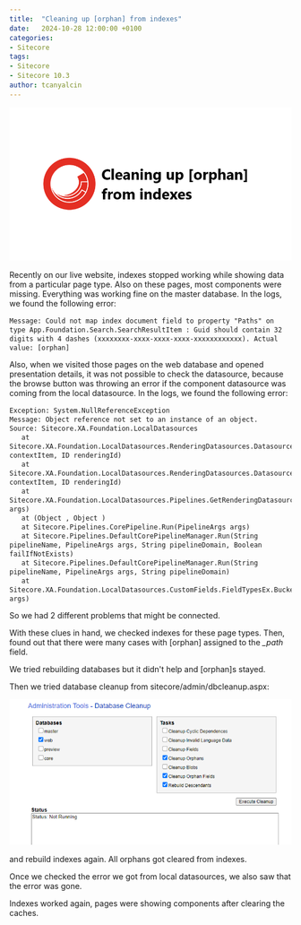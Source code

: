 ```yaml
---
title:  "Cleaning up [orphan] from indexes"
date:   2024-10-28 12:00:00 +0100
categories:
- Sitecore
tags:
- Sitecore
- Sitecore 10.3
author: tcanyalcin
---
```

![alt text](../files/2024/10/30/sitecore-orphan.png "Sitecore [orphan]")
  

Recently on our live website, indexes stopped working while showing data from a particular page type. Also on these pages, most components were missing. 
Everything was working fine on the master database. In the logs, we found the following error:

```
Message: Could not map index document field to property "Paths" on type App.Foundation.Search.SearchResultItem : Guid should contain 32 digits with 4 dashes (xxxxxxxx-xxxx-xxxx-xxxx-xxxxxxxxxxxx). Actual value: [orphan]
```

Also, when we visited those pages on the web database and opened presentation details, it was not possible to check the datasource, because the browse button was throwing an error if the component datasource was coming from the local datasource. In the logs, we found the following error:

```
Exception: System.NullReferenceException
Message: Object reference not set to an instance of an object.
Source: Sitecore.XA.Foundation.LocalDatasources
   at Sitecore.XA.Foundation.LocalDatasources.RenderingDatasources.DatasourceSettingsProvider.GetSettingsItem(Item contextItem, ID renderingId)
   at Sitecore.XA.Foundation.LocalDatasources.RenderingDatasources.DatasourceSettingsProvider.HasSettings(Item contextItem, ID renderingId)
   at Sitecore.XA.Foundation.LocalDatasources.Pipelines.GetRenderingDatasource.AddAdditionalTemplates.Process(GetRenderingDatasourceArgs args)
   at (Object , Object )
   at Sitecore.Pipelines.CorePipeline.Run(PipelineArgs args)
   at Sitecore.Pipelines.DefaultCorePipelineManager.Run(String pipelineName, PipelineArgs args, String pipelineDomain, Boolean failIfNotExists)
   at Sitecore.Pipelines.DefaultCorePipelineManager.Run(String pipelineName, PipelineArgs args, String pipelineDomain)
   at Sitecore.XA.Foundation.LocalDatasources.CustomFields.FieldTypesEx.BucketInternalLink.ShowDialog(ClientPipelineArgs args)
```

So we had 2 different problems that might be connected.

With these clues in hand, we checked indexes for these page types. Then, found out that there were many cases with [orphan] assigned to the *_path* field. 

We tried rebuilding databases but it didn't help and [orphan]s stayed. 

Then we tried database cleanup from sitecore/admin/dbcleanup.aspx:

![alt text](../files/2024/10/30/sitecore_database_cleanup.png "Sitecore Database Cleanup")

and rebuild indexes again. All orphans got cleared from indexes. 

Once we checked the error we got from local datasources, we also saw that the error was gone.

Indexes worked again, pages were showing components after clearing the caches.